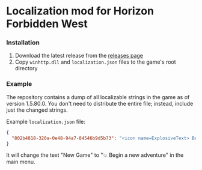 # Localization mod for Horizon Forbidden West

### Installation

1. Download the latest release from the [releases page](https://github.com/ShadelessFox/forbidden-west-localizer/releases/latest)
2. Copy `winhttp.dll` and `localization.json` files to the game's root directory

### Example

The repository contains a dump of all localizable strings in the game as of version 1.5.80.0. You don't need to distribute the entire file; instead, include just the changed strings.

Example `localization.json` file:
```json
{
  "802b4818-320a-0e48-94a7-84546b9d5b73": "<icon name=ExplosiveText> Begin a new adventure"
}
```
It will change the text "New Game" to "💥 Begin a new adventure" in the main menu.
